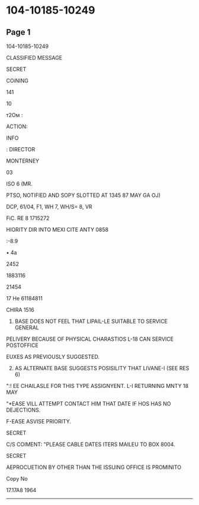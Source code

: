 # 104-10185-10249

## Page 1

104-10185-10249

CLASSIFIED MESSAGE

SECRET

COiNING

141

10

т2Oм :

ACTION:

INFO

: DIRECTOR

MONTERNEY

03

ISO 6 (MR.

PTSO, NOTIFIED AND SOPY SLOTTED AT 1345 87 MAY GA OJ)

DCP, 61/04, F1, WH 7, WH/S= 8, VR

FiC. RE 8 1715272

HIORITY DIR INTO MEXI CITE ANTY 0858

:-8.9

• 4a

2452

1883116

21454

17 He 61184811

CHIRA 1516

1. BASE DOES NOT FEEL THAT LIPAIL-LE SUITABLE TO SERVICE GENERAL

PELIVERY BECAUSE OF PHYSICAL CHARASTIOS L-18 CAN SERVICE POSTOFFICE

EUXES AS PREVIOUSLY SUGGESTED.

2. AS ALTERNATE BASE SUGGESTS POSISILITY THAT LIVANE-I (SEE RES 6)

":! EE CHAILASLE FOR THIS TYPE ASSIGNYENT. L-I RETURNING MNTY 18 MAY

"*EASE VILL ATTEMPT CONTACT HIM THAT DATE IF HOS HAS NO DEJECTIONS.

F-EASE ASVISE PRIORITY.

SECRET

C/S COIMENT: "PLEASE CABLE DATES ITERS MAILEU TO BOX 8004.

SECRET

AEPROCUETION BY OTHER THAN THE ISSUING OFFICE IS PROMINITO

Copy No

17.17A8 1964

---

